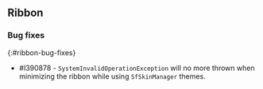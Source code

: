 ## Ribbon

### Bug fixes
{:#ribbon-bug-fixes}

* \#I390878 - `SystemInvalidOperationException` will no more thrown when minimizing the ribbon while using `SfSkinManager` themes.   